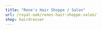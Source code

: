 ```yaml
---
title: "Rene's Hair Shoppe / Salon"
url: /royal-oak/renes-hair-shoppe-salon/
shop: hairdresser
---
```

